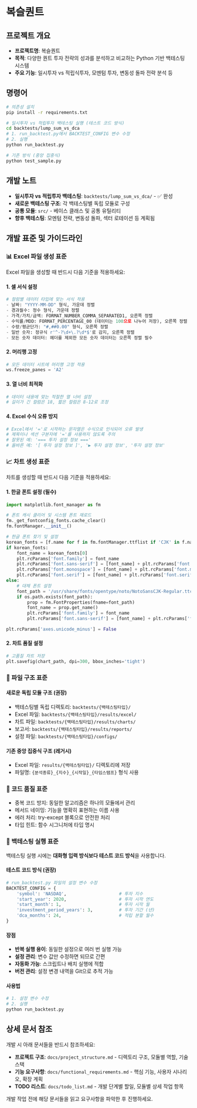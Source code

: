 # 복슬퀀트

## 프로젝트 개요
- **프로젝트명**: 복슬퀀트
- **목적**: 다양한 퀀트 투자 전략의 성과를 분석하고 비교하는 Python 기반 백테스팅 시스템
- **주요 기능**: 일시투자 vs 적립식투자, 모멘텀 투자, 변동성 돌파 전략 분석 등

## 명령어
```bash
# 의존성 설치
pip install -r requirements.txt

# 일시투자 vs 적립투자 백테스팅 실행 (테스트 코드 방식)
cd backtests/lump_sum_vs_dca
# 1. run_backtest.py에서 BACKTEST_CONFIG 변수 수정
# 2. 실행
python run_backtest.py

# 기존 방식 (중앙 집중식)
python test_sample.py
```


## 개발 노트
- **일시투자 vs 적립투자 백테스팅**: `backtests/lump_sum_vs_dca/` - ✅ 완성
- **새로운 백테스팅 구조**: 각 백테스팅별 독립 모듈로 구성
- **공통 모듈**: `src/` - 베이스 클래스 및 공통 유틸리티
- **향후 백테스팅**: 모멘텀 전략, 변동성 돌파, 섹터 로테이션 등 계획됨

## 개발 표준 및 가이드라인

### 📊 Excel 파일 생성 표준
Excel 파일을 생성할 때 반드시 다음 기준을 적용하세요:

#### 1. 셀 서식 설정
```python
# 컬럼별 데이터 타입에 맞는 서식 적용
- 날짜: "YYYY-MM-DD" 형식, 가운데 정렬
- 경과월수: 정수 형식, 가운데 정렬  
- 가격/가치/금액: FORMAT_NUMBER_COMMA_SEPARATED1, 오른쪽 정렬
- 수익률/MDD: FORMAT_PERCENTAGE_00 (데이터는 100으로 나누어 저장), 오른쪽 정렬
- 수량/평균단가: "#,##0.00" 형식, 오른쪽 정렬
- 일반 숫자: 정규식 r'^-?\d+\.?\d*$'로 감지, 오른쪽 정렬
- 모든 숫자 데이터: 헤더를 제외한 모든 숫자 데이터는 오른쪽 정렬 필수
```

#### 2. 머리행 고정
```python
# 모든 데이터 시트에 머리행 고정 적용
ws.freeze_panes = 'A2'
```

#### 3. 열 너비 최적화
```python
# 데이터 내용에 맞는 적절한 열 너비 설정
# 길이가 긴 컬럼은 18, 짧은 컬럼은 8-12로 조정
```

#### 4. Excel 수식 오류 방지
```python
# Excel에서 '='로 시작하는 문자열은 수식으로 인식되어 오류 발생
# 제목이나 섹션 구분자에 '='를 사용하지 않도록 주의
# 잘못된 예: '=== 투자 설정 정보 ===' 
# 올바른 예: '[ 투자 설정 정보 ]', '▶ 투자 설정 정보', '투자 설정 정보'
```

### 📈 차트 생성 표준
차트를 생성할 때 반드시 다음 기준을 적용하세요:

#### 1. 한글 폰트 설정 (필수)
```python
import matplotlib.font_manager as fm

# 폰트 캐시 클리어 및 시스템 폰트 재로드
fm._get_fontconfig_fonts.cache_clear()
fm.fontManager.__init__()

# 한글 폰트 찾기 및 설정
korean_fonts = [f.name for f in fm.fontManager.ttflist if 'CJK' in f.name or 'Nanum' in f.name]
if korean_fonts:
    font_name = korean_fonts[0]
    plt.rcParams['font.family'] = font_name
    plt.rcParams['font.sans-serif'] = [font_name] + plt.rcParams['font.sans-serif']
    plt.rcParams['font.monospace'] = [font_name] + plt.rcParams['font.monospace']
    plt.rcParams['font.serif'] = [font_name] + plt.rcParams['font.serif']
else:
    # 대체 폰트 설정
    font_path = '/usr/share/fonts/opentype/noto/NotoSansCJK-Regular.ttc'
    if os.path.exists(font_path):
        prop = fm.FontProperties(fname=font_path)
        font_name = prop.get_name()
        plt.rcParams['font.family'] = font_name
        plt.rcParams['font.sans-serif'] = [font_name] + plt.rcParams['font.sans-serif']

plt.rcParams['axes.unicode_minus'] = False
```

#### 2. 차트 품질 설정
```python
# 고품질 차트 저장
plt.savefig(chart_path, dpi=300, bbox_inches='tight')
```

### 📁 파일 구조 표준

#### 새로운 독립 모듈 구조 (권장)
- 백테스팅별 독립 디렉토리: `backtests/{백테스팅타입}/`
- Excel 파일: `backtests/{백테스팅타입}/results/excel/`
- 차트 파일: `backtests/{백테스팅타입}/results/charts/`
- 보고서: `backtests/{백테스팅타입}/results/reports/`
- 설정 파일: `backtests/{백테스팅타입}/configs/`

#### 기존 중앙 집중식 구조 (레거시)
- Excel 파일: `results/{백테스팅타입}/` 디렉토리에 저장
- 파일명: `{분석종류}_{지수}_{시작일}_{타임스탬프}` 형식 사용

### 🔧 코드 품질 표준
- 중복 코드 방지: 동일한 알고리즘은 하나의 모듈에서 관리
- 메서드 네이밍: 기능을 명확히 표현하는 이름 사용
- 에러 처리: try-except 블록으로 안전한 처리
- 타입 힌트: 함수 시그니처에 타입 명시

### 🚀 백테스팅 실행 표준
백테스팅 실행 시에는 **대화형 입력 방식보다 테스트 코드 방식**을 사용합니다.

#### 테스트 코드 방식 (권장)
```python
# run_backtest.py 파일의 설정 변수 수정
BACKTEST_CONFIG = {
    'symbol': 'NASDAQ',                    # 투자 지수
    'start_year': 2020,                    # 투자 시작 연도
    'start_month': 1,                      # 투자 시작 월
    'investment_period_years': 3,          # 투자 기간 (년)
    'dca_months': 24,                      # 적립 분할 월수
}
```

#### 장점
- **반복 실행 용이**: 동일한 설정으로 여러 번 실행 가능
- **설정 관리**: 변수 값만 수정하면 되므로 간편
- **자동화 가능**: 스크립트나 배치 실행에 적합
- **버전 관리**: 설정 변경 내역을 Git으로 추적 가능

#### 사용법
```bash
# 1. 설정 변수 수정
# 2. 실행
python run_backtest.py
```

## 상세 문서 참조
개발 시 아래 문서들을 반드시 참조하세요:

- **프로젝트 구조**: `docs/project_structure.md` - 디렉토리 구조, 모듈별 역할, 기술 스택
- **기능 요구사항**: `docs/functional_requirements.md` - 핵심 기능, 사용자 시나리오, 확장 계획
- **TODO 리스트**: `docs/todo_list.md` - 개발 단계별 할일, 모듈별 상세 작업 항목

개발 작업 전에 해당 문서들을 읽고 요구사항을 파악한 후 진행하세요.